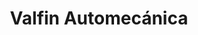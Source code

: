 ---
title: "Valfin Automecánica"
url: /montevideo/valfin-automecanica/
shop: reparación de automóviles
---
